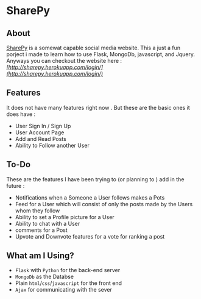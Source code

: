 # SharePy



## About

[SharePy](http://sharepy.herokuapp.com/login/) is a somewat capable social media website. This a just a fun porject i made to learn how to use Flask, MongoDb, javascript, and Jquery. Anyways you can checkout the website  here : _[http://sharepy.herokuapp.com/login/](http://sharepy.herokuapp.com/login/)_


## Features 

It does not have many features right now . But these are the basic ones  it does have :

- User Sign In / Sign Up
- User Account Page
- Add and Read Posts 
- Ability to Follow another User

## To-Do
These are the features I have been trying to (or planning to ) add in the future : 

- Notifications when a Someone a User follows makes a Pots
- Feed for a User which will consist of only the posts made by the Users whom they follow
- Ability to set a Profile picture for a User
- Ability to chat with a User
- comments for a Post
- Upvote and Downvote features for a vote for ranking a post

## What am I Using? 

- `Flask` with `Python` for the back-end server
- `MongoDb` as the Databse 
- Plain `html`/`css`/`javascript` for the front end
- `Ajax` for communicating with the sever



